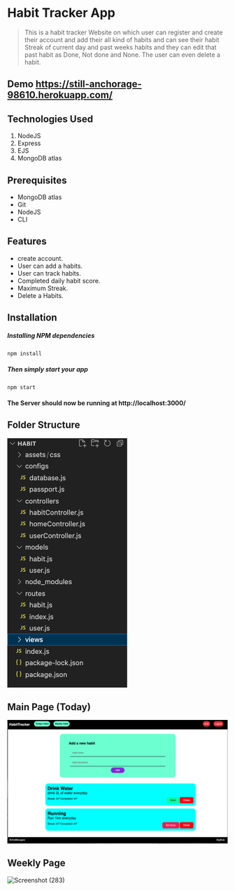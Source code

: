 # Habit Tracker App
> This is a habit tracker Website on which user can register and create their account and add their all kind of habits and can see their habit Streak 
   of current day and past weeks habits and they can edit that past habit as Done, Not done and None. The user can even delete a habit.
   
## Demo https://still-anchorage-98610.herokuapp.com/
   
## Technologies Used
1.  NodeJS
2.  Express
3.  EJS
4.  MongoDB atlas

## Prerequisites
- MongoDB atlas
- Git
- NodeJS
- CLI

## Features
   * create account.
   * User can add a habits.
   * User can track habits.
   * Completed daily habit score.
   * Maximum Streak.
   * Delete a Habits.

## Installation

##### Installing NPM dependencies

`npm install`

##### Then simply start your app

`npm start`

#### The Server should now be running at http://localhost:3000/

## Folder Structure
![Screenshot (283)](https://github.com/amitmungare/habit/blob/main/ht1.png)

## Main Page (Today)
![Screenshot (283)](https://github.com/amitmungare/habit/blob/main/ht2.png)

## Weekly Page 
![Screenshot (283)](https://github.com/amitmungare/habit#:~:text=11%20minutes%20ago-,ht3.png,-adding%20images%20in)
